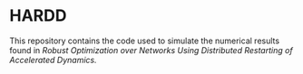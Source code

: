 # HARDD
This repository contains the code used to simulate the numerical results found in *Robust Optimization over Networks Using Distributed Restarting of Accelerated Dynamics.*
